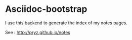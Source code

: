 Asciidoc-bootstrap
==================

I use this backend to generate the index of my notes pages.

See : http://pryz.github.io/notes
